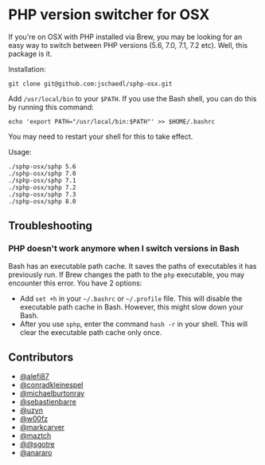 # PHP version switcher for OSX

If you're on OSX with PHP installed via Brew, you may be looking for an easy way to switch between PHP versions (5.6, 7.0, 7.1, 7.2 etc). Well, this package is it.

Installation:
```
git clone git@github.com:jschaedl/sphp-osx.git
```

Add `/usr/local/bin` to your `$PATH`. If you use the Bash shell, you can do this by running this command:
```
echo 'export PATH="/usr/local/bin:$PATH"' >> $HOME/.bashrc
```
You may need to restart your shell for this to take effect.

Usage:
```
./sphp-osx/sphp 5.6
./sphp-osx/sphp 7.0
./sphp-osx/sphp 7.1
./sphp-osx/sphp 7.2
./sphp-osx/sphp 7.3
./sphp-osx/sphp 8.0
```

## Troubleshooting

### PHP doesn't work anymore when I switch versions in Bash

Bash has an executable path cache. It saves the paths of executables it has previously run. If Brew changes the path to the `php` executable, you may encounter
this error. You have 2 options:
- Add `set +h` in your `~/.bashrc` or `~/.profile` file. This will disable the executable path cache in Bash. However, this might slow down your Bash.
- After you use `sphp`, enter the command `hash -r` in your shell. This will clear the executable path cache only once.

## Contributors

* [@alefi87](https://github.com/alefi87)
* [@conradkleinespel](https://github.com/conradkleinespel)
* [@michaelburtonray](https://github.com/michaelburtonray)
* [@sebastienbarre](https://github.com/sebastienbarre)
* [@uzyn](https://github.com/uzyn)
* [@w00fz](https://github.com/w00fz)
* [@markcarver](https://github.com/markcarver)
* [@maztch](https://github.com/maztch)
* [@@sgotre](https://github.com/sgotre)
* [@anararo](https://github.com/anararo)
